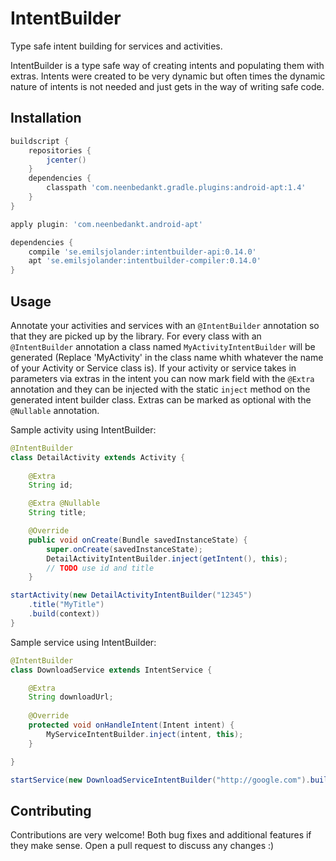 # IntentBuilder
Type safe intent building for services and activities.

IntentBuilder is a type safe way of creating intents and populating them with extras. Intents were created to be very dynamic but often times the dynamic nature of intents is not needed and just gets in the way of writing safe code.

## Installation
```groovy
buildscript {
    repositories {
        jcenter()
    }
    dependencies {
        classpath 'com.neenbedankt.gradle.plugins:android-apt:1.4'
    }
}

apply plugin: 'com.neenbedankt.android-apt'

dependencies {
    compile 'se.emilsjolander:intentbuilder-api:0.14.0'
    apt 'se.emilsjolander:intentbuilder-compiler:0.14.0'
}
```

## Usage
Annotate your activities and services with an `@IntentBuilder` annotation so that they are picked up by the library. For every class with an `@IntentBuilder` annotation a class named `MyActivityIntentBuilder` will be generated (Replace 'MyActivity' in the class name whith whatever the name of your Activity or Service class is). If your activity or service takes in parameters via extras in the intent you can now mark field with the `@Extra` annotation and they can be injected with the static `inject` method on the generated intent builder class. Extras can be marked as optional with the `@Nullable` annotation.

Sample activity using IntentBuilder:
```java
@IntentBuilder
class DetailActivity extends Activity {
	
	@Extra
	String id;

	@Extra @Nullable
	String title;

	@Override
	public void onCreate(Bundle savedInstanceState) {
		super.onCreate(savedInstanceState);
		DetailActivityIntentBuilder.inject(getIntent(), this);
		// TODO use id and title
	}

startActivity(new DetailActivityIntentBuilder("12345")
	.title("MyTitle")
	.build(context))
}
```

Sample service using IntentBuilder:
```java
@IntentBuilder
class DownloadService extends IntentService {

    @Extra
    String downloadUrl;
	
	@Override
    protected void onHandleIntent(Intent intent) {
        MyServiceIntentBuilder.inject(intent, this);
    }

}

startService(new DownloadServiceIntentBuilder("http://google.com").build(context))
```

## Contributing
Contributions are very welcome! Both bug fixes and additional features if they make sense. Open a pull request to discuss any changes :)